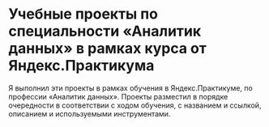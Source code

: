 # Учебные проекты по специальности «Аналитик данных» в рамках курса от Яндекс.Практикума

Я выполнил эти проекты в рамках обучения в Яндекс.Практикуме, по профессии «Аналитик данных». Проекты разместил в порядке очередности в соответствии с ходом обучения, с названием и ссылкой, описанием и используемыми инструментами. 
